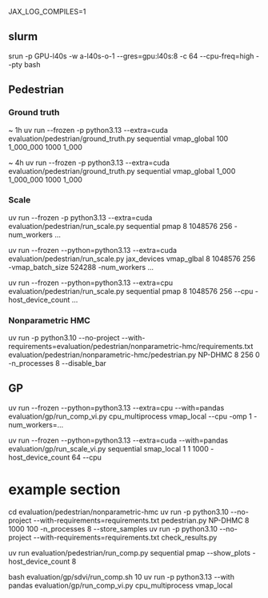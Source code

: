 JAX_LOG_COMPILES=1

## slurm

srun -p GPU-l40s -w a-l40s-o-1 --gres=gpu:l40s:8 -c 64 --cpu-freq=high --pty bash

## Pedestrian

### Ground truth
~ 1h
uv run --frozen -p python3.13 --extra=cuda evaluation/pedestrian/ground_truth.py sequential vmap_global 100 1_000_000 1000 1_000 

~ 4h
uv run --frozen -p python3.13 --extra=cuda evaluation/pedestrian/ground_truth.py sequential vmap_global 1_000 1_000_000 1000 1_000 

### Scale

uv run --frozen -p python3.13 --extra=cuda evaluation/pedestrian/run_scale.py sequential pmap 8 1048576 256 -num_workers ...

uv run --frozen --python=python3.13 --extra=cuda evaluation/pedestrian/run_scale.py jax_devices vmap_glbal 8 1048576 256 -vmap_batch_size 524288 -num_workers ...

uv run --frozen --python=python3.13 --extra=cpu evaluation/pedestrian/run_scale.py sequential pmap 8 1048576 256 --cpu -host_device_count ...

### Nonparametric HMC

uv run -p python3.10 --no-project --with-requirements=evaluation/pedestrian/nonparametric-hmc/requirements.txt evaluation/pedestrian/nonparametric-hmc/pedestrian.py NP-DHMC 8 256 0 -n_processes 8  --disable_bar


## GP

uv run  --frozen --python=python3.13 --extra=cpu --with=pandas evaluation/gp/run_comp_vi.py cpu_multiprocess vmap_local --cpu -omp 1 -num_workers=...

uv run  --frozen --python=python3.13 --extra=cuda --with=pandas evaluation/gp/run_scale_vi.py sequential smap_local 1 1 1000 -host_device_count 64 --cpu



# example section

cd evaluation/pedestrian/nonparametric-hmc
uv run -p python3.10 --no-project --with-requirements=requirements.txt pedestrian.py NP-DHMC 8 1000 100 -n_processes 8  --store_samples
uv run -p python3.10 --no-project --with-requirements=requirements.txt check_results.py

uv run evaluation/pedestrian/run_comp.py sequential pmap --show_plots -host_device_count 8

bash evaluation/gp/sdvi/run_comp.sh 10
uv run -p python3.13 --with pandas evaluation/gp/run_comp_vi.py cpu_multiprocess vmap_local
